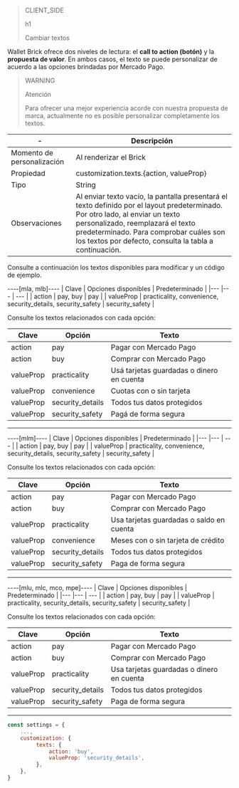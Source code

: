 > CLIENT_SIDE
>
> h1
>
> Cambiar textos

Wallet Brick ofrece dos niveles de lectura: el **call to action (botón)** y la **propuesta de valor**. En ambos casos, el texto se puede personalizar de acuerdo a las opciones brindadas por Mercado Pago.

> WARNING
>
> Atención
>
> Para ofrecer una mejor experiencia acorde con nuestra propuesta de marca, actualmente no es posible personalizar completamente los textos.

| - | Descripción |
| --- | --- |
| Momento de personalización  | Al renderizar el Brick  |
| Propiedad  | customization.texts.{action, valueProp} |
| Tipo  | String  |
| Observaciones  | Al enviar texto vacío, la pantalla presentará el texto definido por el layout predeterminado. Por otro lado, al enviar un texto personalizado, reemplazará el texto predeterminado. Para comprobar cuáles son los textos por defecto, consulta la tabla a continuación. |

Consulte a continuación los textos disponibles para modificar y un código de ejemplo.

----[mla, mlb]----
| Clave | Opciones disponibles | Predeterminado |
|--- |--- | --- |
| action | pay, buy | pay |
| valueProp | practicality, convenience, security_details, security_safety | security_safety |

Consulte los textos relacionados con cada opción:

| Clave | Opción | Texto |
|--- |--- | --- |
|action |pay | Pagar con Mercado Pago |
|action |buy | Comprar con Mercado Pago |
|valueProp |practicality | Usá tarjetas guardadas o dinero en cuenta |
|valueProp |convenience | Cuotas con o sin tarjeta |
|valueProp |security_details | Todos tus datos protegidos |
|valueProp |security_safety | Pagá de forma segura |

------------
----[mlm]----
| Clave | Opciones disponibles | Predeterminado |
|--- |--- | --- |
| action | pay, buy | pay |
| valueProp | practicality, convenience, security_details, security_safety | security_safety |

Consulte los textos relacionados con cada opción:

| Clave | Opción | Texto |
|--- |--- | --- |
|action |pay | Pagar con Mercado Pago |
|action |buy | Comprar con Mercado Pago |
|valueProp |practicality | Usa tarjetas guardadas o saldo en cuenta |
|valueProp |convenience | Meses con o sin tarjeta de crédito |
|valueProp |security_details | Todos tus datos protegidos |
|valueProp |security_safety | Paga de forma segura |

------------
----[mlu, mlc, mco, mpe]----
| Clave | Opciones disponibles | Predeterminado |
|--- |--- | --- |
| action | pay, buy | pay |
| valueProp | practicality, security_details, security_safety | security_safety |

Consulte los textos relacionados con cada opción:

| Clave | Opción | Texto |
|--- |--- | --- |
|action |pay | Pagar con Mercado Pago |
|action |buy | Comprar con Mercado Pago |
|valueProp |practicality | Usa tarjetas guardadas o dinero en cuenta |
|valueProp |security_details | Todos tus datos protegidos |
|valueProp |security_safety | Paga de forma segura |

------------

```javascript
const settings = {
    ...,
    customization: {
         texts: {
             action: 'buy',
             valueProp: 'security_details',
         },
    },
}
```